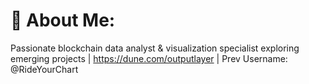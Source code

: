 # 💫 About Me:
Passionate blockchain data analyst & visualization specialist exploring emerging projects | https://dune.com/outputlayer | Prev Username: @RideYourChart<br>


